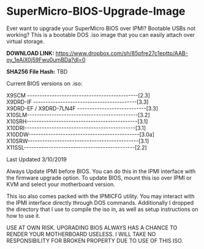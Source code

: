 # SuperMicro-BIOS-Upgrade-Image
Ever want to upgrade your SuperMicro BIOS over IPMI? Bootable USBs not working? This is a bootable DOS .iso image that you can easily attach over virtual storage. 

**DOWNLOAD LINK:** https://www.dropbox.com/sh/85pfre27c1epttp/AAB-oy_1eAiX0j59Fwu0umBDa?dl=0

**SHA256 File Hash:** TBD

Current BIOS versions on .iso:

X9SCM ---------------------------------------------[2.3]   
X9DRD-IF ------------------------------------------[3.3]   
X9DRD-EF / X9DRD-7LN4F ----------------------------[3.3]   
X10SLM---------------------------------------------[3.2]  
X10SRH---------------------------------------------[3.1]  
X10DRI---------------------------------------------[3.1]   
X10DDW---------------------------------------------[3.0a]  
X10SRW---------------------------------------------[3.1]  
X11SSL---------------------------------------------[2.2]

Last Updated 3/10/2019

Always Update IPMI before BIOS. You can do this in the IPMI interface with the firmware upgrade option. To update BIOS, mount this iso over IPMI or KVM and select your motherboard version.

This iso also comes packed with the IPMICFG utility. You may interact with the IPMI interface directly through DOS commands. Additionally I dropped the directory that I use to compile the iso in, as well as setup instructions on how to use it. 

USE AT OWN RISK. UPGRADING BIOS ALWAYS HAS A CHANCE TO RENDER YOUR MOTHERBOARD USELESS. I WILL TAKE NO RESPONSIBILITY FOR BROKEN PROPERTY DUE TO USE OF THIS ISO.
